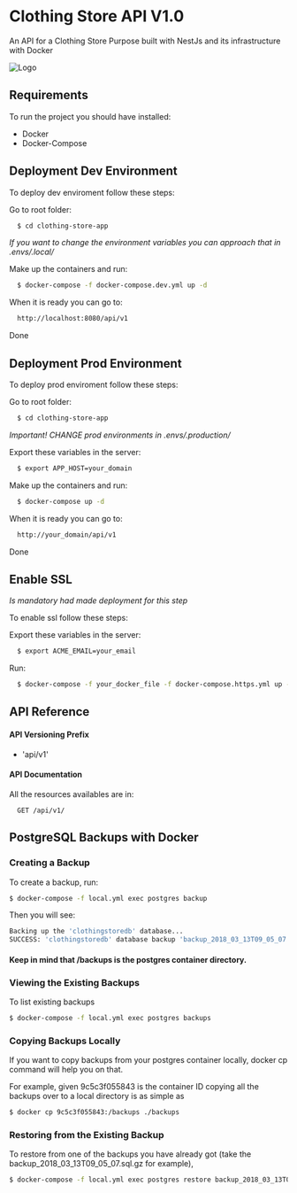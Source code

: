 
# Clothing Store API V1.0

An API for a Clothing Store Purpose built with NestJs and its infrastructure with Docker




![Logo](https://i.ytimg.com/vi/jYFyLLqvHy8/maxresdefault.jpg)


## Requirements
To run the project you should have installed:

- Docker
- Docker-Compose
  
## Deployment Dev Environment

To deploy dev enviroment follow these steps:

Go to root folder:
```bash
  $ cd clothing-store-app
```

*If you want to change the environment variables you can approach that in .envs/.local/*


Make up the containers and run:
```bash
  $ docker-compose -f docker-compose.dev.yml up -d
```

When it is ready you can go to:
```bash
  http://localhost:8080/api/v1
```
Done

## Deployment Prod Environment

To deploy prod enviroment follow these steps:

Go to root folder:
```bash
  $ cd clothing-store-app
```

*Important! CHANGE prod environments in .envs/.production/*

Export these variables in the server:
```bash
  $ export APP_HOST=your_domain
```

Make up the containers and run:
```bash
  $ docker-compose up -d
```

When it is ready you can go to:
```bash
  http://your_domain/api/v1
```
Done


## Enable SSL
*Is mandatory had made deployment for this step*

To enable ssl follow these steps:


Export these variables in the server:
```bash
  $ export ACME_EMAIL=your_email
```

Run:
```bash
  $ docker-compose -f your_docker_file -f docker-compose.https.yml up -d
```

## API Reference
#### API Versioning Prefix

- 'api/v1'

#### API Documentation

All the resources availables are in:
```http
  GET /api/v1/
```

## PostgreSQL Backups with Docker

### Creating a Backup
To create a backup, run:
```bash
$ docker-compose -f local.yml exec postgres backup
```

Then you will see:

```bash
Backing up the 'clothingstoredb' database...
SUCCESS: 'clothingstoredb' database backup 'backup_2018_03_13T09_05_07.sql.gz' has been created and placed in '/backups'.
```

#### Keep in mind that /backups is the postgres container directory.

### Viewing the Existing Backups

To list existing backups

```bash
$ docker-compose -f local.yml exec postgres backups
```

### Copying Backups Locally
If you want to copy backups from your postgres container locally, docker cp command will help you on that.

For example, given 9c5c3f055843 is the container ID copying all the backups over to a local directory is as simple as

```bash
$ docker cp 9c5c3f055843:/backups ./backups
```

### Restoring from the Existing Backup
To restore from one of the backups you have already got (take the backup_2018_03_13T09_05_07.sql.gz for example),

```bash
$ docker-compose -f local.yml exec postgres restore backup_2018_03_13T09_05_07.sql.gz
```

